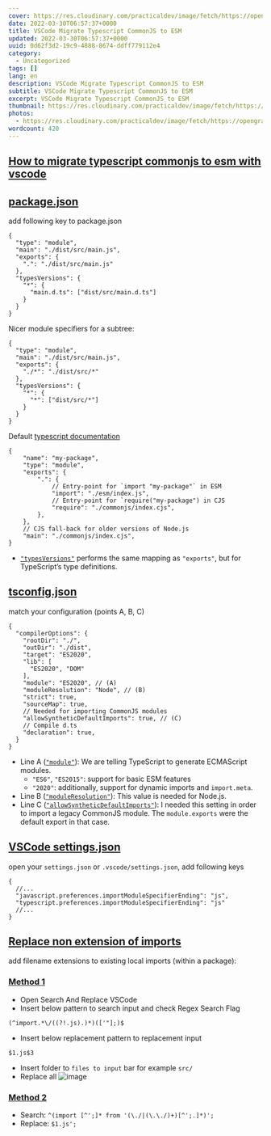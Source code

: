 ```yaml
---
cover: https://res.cloudinary.com/practicaldev/image/fetch/https://opengraph.githubassets.com/51ab140e160882668aa0f466b095b5bb634739d04b8095f768d1741def9280f2/inmanta/vscode-inmanta/issues/314
date: 2022-03-30T06:57:37+0000
title: VSCode Migrate Typescript CommonJS to ESM
updated: 2022-03-30T06:57:37+0000
uuid: 0d62f3d2-19c9-4888-8674-ddff779112e4
category:
  - Uncategorized
tags: []
lang: en
description: VSCode Migrate Typescript CommonJS to ESM
subtitle: VSCode Migrate Typescript CommonJS to ESM
excerpt: VSCode Migrate Typescript CommonJS to ESM
thumbnail: https://res.cloudinary.com/practicaldev/image/fetch/https://opengraph.githubassets.com/51ab140e160882668aa0f466b095b5bb634739d04b8095f768d1741def9280f2/inmanta/vscode-inmanta/issues/314
photos:
  - https://res.cloudinary.com/practicaldev/image/fetch/https://opengraph.githubassets.com/51ab140e160882668aa0f466b095b5bb634739d04b8095f768d1741def9280f2/inmanta/vscode-inmanta/issues/314
wordcount: 420
---
```


<h2 id="how-to-migrate-typescript-commonjs-to-esm-with-vscode" tabindex="-1"><a class="header-anchor" href="#how-to-migrate-typescript-commonjs-to-esm-with-vscode">How to migrate typescript commonjs to esm with vscode</a></h2>
<h2 id="package-json" tabindex="-1"><a class="header-anchor" href="#package-json">package.json</a></h2>
<p>add following key to package.json</p>
<pre><code class="language-jsonc">{
  &quot;type&quot;: &quot;module&quot;,
  &quot;main&quot;: &quot;./dist/src/main.js&quot;,
  &quot;exports&quot;: {
    &quot;.&quot;: &quot;./dist/src/main.js&quot;
  },
  &quot;typesVersions&quot;: {
    &quot;*&quot;: {
      &quot;main.d.ts&quot;: [&quot;dist/src/main.d.ts&quot;]
    }
  }
}
</code></pre>
<p>Nicer module specifiers for a subtree:</p>
<pre><code class="language-jsonc">{
  &quot;type&quot;: &quot;module&quot;,
  &quot;main&quot;: &quot;./dist/src/main.js&quot;,
  &quot;exports&quot;: {
    &quot;./*&quot;: &quot;./dist/src/*&quot;
  },
  &quot;typesVersions&quot;: {
    &quot;*&quot;: {
      &quot;*&quot;: [&quot;dist/src/*&quot;]
    }
  }
}
</code></pre>
<p>Default <a href="https://www.typescriptlang.org/docs/handbook/esm-node.html">typescript documentation</a></p>
<pre><code class="language-jsonc">{
    &quot;name&quot;: &quot;my-package&quot;,
    &quot;type&quot;: &quot;module&quot;,
    &quot;exports&quot;: {
        &quot;.&quot;: {
            // Entry-point for `import &quot;my-package&quot;` in ESM
            &quot;import&quot;: &quot;./esm/index.js&quot;,
            // Entry-point for `require(&quot;my-package&quot;) in CJS
            &quot;require&quot;: &quot;./commonjs/index.cjs&quot;,
        },
    },
    // CJS fall-back for older versions of Node.js
    &quot;main&quot;: &quot;./commonjs/index.cjs&quot;,
}
</code></pre>
<ul>
<li><a href="https://www.typescriptlang.org/docs/handbook/declaration-files/publishing.html#version-selection-with-typesversions"><code>&quot;typesVersions&quot;</code></a> performs the same mapping as <code>&quot;exports&quot;</code>, but for TypeScript’s type definitions.</li>
</ul>
<h2 id="tsconfig-json" tabindex="-1"><a class="header-anchor" href="#tsconfig-json">tsconfig.json</a></h2>
<p>match your configuration (points A, B, C)</p>
<pre><code class="language-jsonc">{
  &quot;compilerOptions&quot;: {
    &quot;rootDir&quot;: &quot;./&quot;,
    &quot;outDir&quot;: &quot;./dist&quot;,
    &quot;target&quot;: &quot;ES2020&quot;,
    &quot;lib&quot;: [
      &quot;ES2020&quot;, &quot;DOM&quot;
    ],
    &quot;module&quot;: &quot;ES2020&quot;, // (A)
    &quot;moduleResolution&quot;: &quot;Node&quot;, // (B)
    &quot;strict&quot;: true,
    &quot;sourceMap&quot;: true,
    // Needed for importing CommonJS modules
    &quot;allowSyntheticDefaultImports&quot;: true, // (C)
    // Compile d.ts
    &quot;declaration&quot;: true,
  }
}
</code></pre>
<ul>
<li>Line A (<a href="https://www.typescriptlang.org/tsconfig#module"><code>&quot;module&quot;</code></a>): We are telling TypeScript to generate ECMAScript modules.
<ul>
<li><code>&quot;ES6&quot;</code>, <code>&quot;ES2015&quot;</code>: support for basic ESM features</li>
<li><code>&quot;2020&quot;</code>: additionally, support for dynamic imports and <code>import.meta</code>.</li>
</ul>
</li>
<li>Line B (<a href="https://www.typescriptlang.org/tsconfig#moduleResolution"><code>&quot;moduleResolution&quot;</code></a>): This value is needed for Node.js.</li>
<li>Line C (<a href="https://www.typescriptlang.org/tsconfig#allowSyntheticDefaultImports"><code>&quot;allowSyntheticDefaultImports&quot;</code></a>): I needed this setting in order to import a legacy CommonJS module. The <code>module.exports</code> were the default export in that case.</li>
</ul>
<h2 id="vs-code-settings-json" tabindex="-1"><a class="header-anchor" href="#vs-code-settings-json">VSCode settings.json</a></h2>
<p>open your <code>settings.json</code> or <code>.vscode/settings.json</code>, add following keys</p>
<pre><code class="language-jsonc">{
  //...
  &quot;javascript.preferences.importModuleSpecifierEnding&quot;: &quot;js&quot;,
  &quot;typescript.preferences.importModuleSpecifierEnding&quot;: &quot;js&quot;
  //...
}
</code></pre>
<h2 id="replace-non-extension-of-imports" tabindex="-1"><a class="header-anchor" href="#replace-non-extension-of-imports">Replace non extension of imports</a></h2>
<p>add filename extensions to existing local imports (within a package):</p>
<h3 id="method-1" tabindex="-1"><a class="header-anchor" href="#method-1">Method 1</a></h3>
<ul>
<li>Open Search And Replace VSCode</li>
<li>Insert below pattern to search input and check Regex Search Flag</li>
</ul>
<pre><code class="language-regexp">(^import.*\/((?!.js).)*)(['&quot;];)$
</code></pre>
<ul>
<li>Insert below replacement pattern to replacement input</li>
</ul>
<pre><code class="language-regexp">$1.js$3
</code></pre>
<ul>
<li>Insert folder to <code>files to input</code> bar for example <code>src/</code></li>
<li>Replace all
<img src="https://user-images.githubusercontent.com/12471057/160769725-41b16e7d-ef33-4886-8113-d59a30a63482.png" alt="image"></li>
</ul>
<h3 id="method-2" tabindex="-1"><a class="header-anchor" href="#method-2">Method 2</a></h3>
<ul>
<li>Search: <code>^(import [^';]* from '(\./|(\.\./)+)[^';.]*)';</code></li>
<li>Replace: <code>$1.js';</code></li>
</ul>
